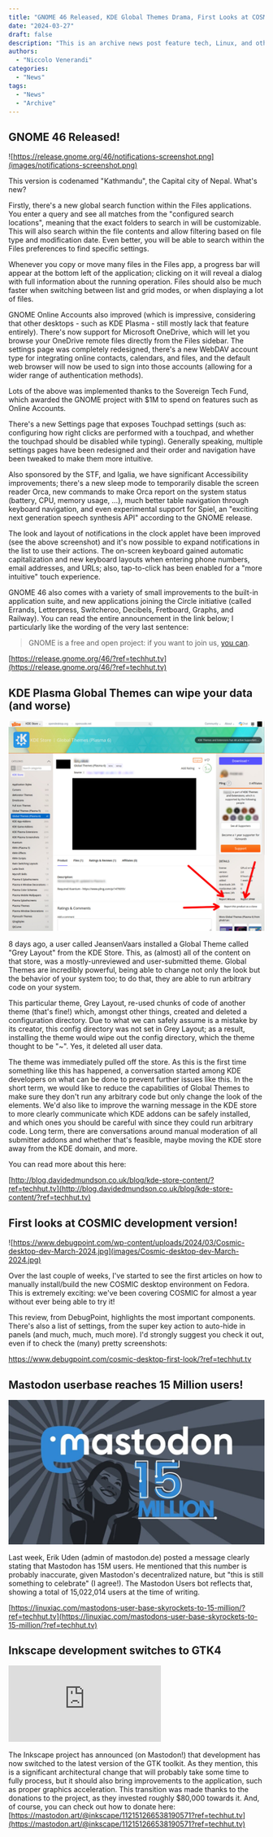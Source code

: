 ```yaml
---
title: "GNOME 46 Released, KDE Global Themes Drama, First Looks at COSMIC, and more!"
date: "2024-03-27"
draft: false
description: "This is an archive news post feature tech, Linux, and other open-source news. This is an older article that was part of a migration. There will be missing images, broken links, and potentially other issues."
authors:
  - "Niccolo Venerandi"
categories:
  - "News"
tags:
  - "News"
  - "Archive"
---
```


## GNOME 46 Released!

![https://release.gnome.org/46/notifications-screenshot.png](images/notifications-screenshot.png)

This version is codenamed "Kathmandu", the Capital city of Nepal. What's new?

Firstly, there's a new global search function within the Files applications. You enter a query and see all matches from the "configured search locations", meaning that the exact folders to search in will be customizable. This will also search within the file contents and allow filtering based on file type and modification date. Even better, you will be able to search within the Files preferences to find specific settings.

Whenever you copy or move many files in the Files app, a progress bar will appear at the bottom left of the application; clicking on it will reveal a dialog with full information about the running operation. Files should also be much faster when switching between list and grid modes, or when displaying a lot of files.

GNOME Online Accounts also improved (which is impressive, considering that other desktops - such as KDE Plasma - still mostly lack that feature entirely). There's now support for Microsoft OneDrive, which will let you browse your OneDrive remote files directly from the Files sidebar. The settings page was completely redesigned, there's a new WebDAV account type for integrating online contacts, calendars, and files, and the default web browser will now be used to sign into those accounts (allowing for a wider range of authentication methods).

Lots of the above was implemented thanks to the Sovereign Tech Fund, which awarded the GNOME project with $1M to spend on features such as Online Accounts.

There's a new Settings page that exposes Touchpad settings (such as: configuring how right clicks are performed with a touchpad, and whether the touchpad should be disabled while typing). Generally speaking, multiple settings pages have been redesigned and their order and navigation have been tweaked to make them more intuitive.

Also sponsored by the STF, and Igalia, we have significant Accessibility improvements; there's a new sleep mode to temporarily disable the screen reader Orca, new commands to make Orca report on the system status (battery, CPU, memory usage, …), much better table navigation through keyboard navigation, and even experimental support for Spiel, an "exciting next generation speech synthesis API" according to the GNOME release.

The look and layout of notifications in the clock applet have been improved (see the above screenshot) and it's now possible to expand notifications in the list to use their actions. The on-screen keyboard gained automatic capitalization and new keyboard layouts when entering phone numbers, email addresses, and URLs; also, tap-to-click has been enabled for a "more intuitive" touch experience.

GNOME 46 also comes with a variety of small improvements to the built-in application suite, and new applications joining the Circle initiative (called Errands, Letterpress, Switcheroo, Decibels, Fretboard, Graphs, and Railway). You can read the entire announcement in the link below; I particularly like the wording of the very last sentence:

> GNOME is a free and open project: if you want to join us, [you can](https://welcome.gnome.org/).

[https://release.gnome.org/46/?ref=techhut.tv](https://release.gnome.org/46/?ref=techhut.tv)

## KDE Plasma Global Themes can wipe your data (and worse)

![store_crisis](images/28737baa8fc383c04321a02af0707185f6bde388.jpeg)

8 days ago, a user called JeansenVaars installed a Global Theme called "Grey Layout" from the KDE Store. This, as (almost) all of the content on that store, was a mostly-unreviewed and user-submitted theme. Global Themes are incredibly powerful, being able to change not only the look but the behavior of your system too; to do that, they are able to run arbitrary code on your system.

This particular theme, Grey Layout, re-used chunks of code of another theme (that's fine!) which, amongst other things, created and deleted a configuration directory. Due to what we can safely assume is a mistake by its creator, this config directory was not set in Grey Layout; as a result, installing the theme would wipe out the config directory, which the theme thought to be "~". Yes, it deleted all user data.

The theme was immediately pulled off the store. As this is the first time something like this has happened, a conversation started among KDE developers on what can be done to prevent further issues like this. In the short term, we would like to reduce the capabilities of Global Themes to make sure they don't run any arbitrary code but only change the look of the elements. We'd also like to improve the warning message in the KDE store to more clearly communicate which KDE addons can be safely installed, and which ones you should be careful with since they could run arbitrary code. Long term, there are conversations around manual moderation of all submitter addons and whether that's feasible, maybe moving the KDE store away from the KDE domain, and more.

You can read more about this here:

[http://blog.davidedmundson.co.uk/blog/kde-store-content/?ref=techhut.tv](http://blog.davidedmundson.co.uk/blog/kde-store-content/?ref=techhut.tv)

## First looks at COSMIC development version!

![https://www.debugpoint.com/wp-content/uploads/2024/03/Cosmic-desktop-dev-March-2024.jpg](images/Cosmic-desktop-dev-March-2024.jpg)

Over the last couple of weeks, I've started to see the first articles on how to manually install/build the new COSMIC desktop environment on Fedora. This is extremely exciting: we've been covering COSMIC for almost a year without ever being able to try it!

This review, from DebugPoint, highlights the most important components. There's also a list of settings, from the super key action to auto-hide in panels (and much, much, much more). I'd strongly suggest you check it out, even if to check the (many) pretty screenshots:

https://www.debugpoint.com/cosmic-desktop-first-look/?ref=techhut.tv

## Mastodon userbase reaches 15 Million users!

![Mastodon's User Base Skyrockets to 15 Million](images/mastodon15-1024x576.jpg)

Last week, Erik Uden (admin of mastodon.de) posted a message clearly stating that Mastodon has 15M users. He mentioned that this number is probably inaccurate, given Mastodon's decentralized nature, but "this is still something to celebrate" (I agree!). The Mastodon Users bot reflects that, showing a total of 15,022,014 users at the time of writing.

[https://linuxiac.com/mastodons-user-base-skyrockets-to-15-million/?ref=techhut.tv](https://linuxiac.com/mastodons-user-base-skyrockets-to-15-million/?ref=techhut.tv)

## Inkscape development switches to GTK4

![Inkscape](https://www.phoronix.net/image.php?id=2023&image=inkscape_13)

The Inkscape project has announced (on Mastodon!) that development has now switched to the latest version of the GTK toolkit. As they mention, this is a significant architectural change that will probably take some time to fully process, but it should also bring improvements to the application, such as proper graphics acceleration. This transition was made thanks to the donations to the project, as they invested roughly $80,000 towards it. And, of course, you can check out how to donate here: [https://mastodon.art/@inkscape/112151266538190571?ref=techhut.tv](https://mastodon.art/@inkscape/112151266538190571?ref=techhut.tv)
